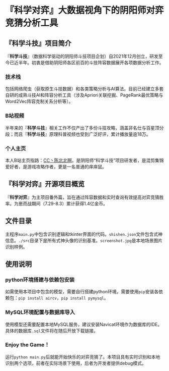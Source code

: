# 『科学对弈』大数据视角下的阴阳师对弈竞猜分析工具
## 『科学斗技』项目简介
『**科学斗技**』（数据科学驱动的阴阳师斗技项目企划）自2021年12月创立，研发至今已近半年。初衷是借助阴阳师各区前百的斗技阵容数据展开各项数据分析工作。
### 技术栈
包括网络爬虫（获取原生斗技数据）和各类策略分析与AI算法。目前已经建立多套自研的成熟斗技AI和阵容分析工具（涉及Apriori关联挖掘、PageRank最优策略与Word2Vec阵容克制关系分析等）。
### B站视频 
半年来的『**科学斗技**』相关工作不仅产出了多份斗技攻略，涵盖非名仕与百星顶分段；而且『**科学斗技**』原理科普视频也受到广泛好评，累计播放量逾18万。
### 个人主页 
本人B站主页指路：[CC丶陈北北啊](https://space.bilibili.com/585157305)。是阴阳师“科学斗技”项目研发者，是混剪集锦爱好者，是游戏攻略作者，更是一名普通的痒痒鼠。
## 『科学对弈』开源项目概览
『**科学对弈**』为主项目番外篇，旨在通过阵容数据和实时查询有效提高对弈竞猜胜率。为崽而战期间（7.29-8.3）累计获得1.4亿金币。
## 文件目录
主程序`main.py`中包含识别逻辑和tkinter界面的代码。`shishen.json`文件包含式神信息。`./src`目录下是所有式神头像的识别基准。`screenshot.jpg`是本地场景图片识别样例。
## 使用说明
### python环境搭建与依赖包安装
如需使用本项目中包含的模型，需要自行搭建python环境，需要使用`pip`安装各依赖包：`pip install aircv`，`pip install pymysql`。
### MySQL环境配置与数据库导入
使用模型还需要配置本地MySQL服务，建议安装Navicat环境作为数据库的IDE。具体的数据库`.sql`文件将在随后开放下载链接。
### Enjoy the Game！
运行`python main.py`后就能开始快乐的对弈竞猜了。本项目具有实时识别和本地识别两个选项，前者在实际场景下使用，后者为开发者提供debug模式。
